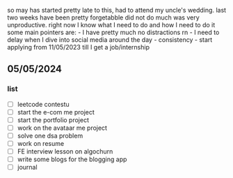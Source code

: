so may has started pretty late to this, had to attend my uncle's wedding. last two weeks have been pretty forgetabble did not do much was very unproductive. right now I know what I need to do and how I need to do it some main pointers are:
    - I have pretty much no distractions rn
    - I need to delay when I dive into social media around the day
    - consistency
    - start applying from 11/05/2023 till I get a job/internship

## 05/05/2024

### list
 - [ ] leetcode contestu
 - [ ] start the e-com me project
 - [ ] start the portfolio project
 - [ ] work on the avataar me project
 - [ ] solve one dsa problem
 - [ ] work on resume
 - [ ] FE interview lesson on algochurn
 - [ ] write some blogs for the blogging app
 - [ ] journal